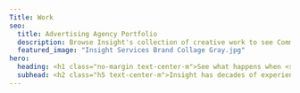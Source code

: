 ```yaml
---
Title: Work
seo:
  title: Advertising Agency Portfolio
  description: Browse Insight's collection of creative work to see Communication with substance in action!
  featured_image: "Insight Services Brand Collage Gray.jpg"
hero:
  heading: <h1 class="no-margin text-center-m">See what happens when <span class="emphasis-red">clear communication</span> <span class="friday-vibes-white">meets</span> <span class="emphasis-underline">imagination.</span></h1>
  subhead: <h2 class="h5 text-center-m">Insight has decades of experience working with a variety of clients in an array of industries and our robust portfolio reflects that. Browse our collection of creative work to see <strong><em>Communication with substance</em></strong> in action! </h2>
---
```

